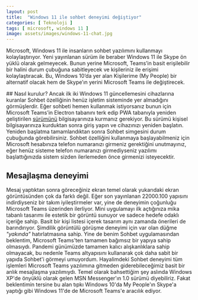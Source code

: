 ```yaml
---
layout: post
title:  "Windows 11 ile sohbet deneyimi değiştiyor"
categories: [ Teknoloji ]
tags: [ microsoft, windows 11 ]
image: assets/images/windows-11-chat.jpg
---
```

Microsoft, Windows 11 ile insanların sohbet yazılımını kullanmayı kolaylaştırıyor. Yeni yayınlanan sürüm ile beraber Windows 11 ile Skype ön yüklü olarak gelmeyecek. Bunun yerine Microsoft, Teams’in basit erişilebilir bir halini durum çubuğuna sabitleyecek ve kişileriniz ile erişimi kolaylaştıracak. Bu, Windows 10’da yer alan Kişilerime (My People) bir alternatif olacak hem de Skype’ın yerini Microsoft Teams ile değiştirecek.

## Nasıl kurulur?
Ancak ilk iki Windows 11 güncellemesini cihazlarına kuranlar Sohbet özelliğinin henüz işletim sisteminde yer almadığını görmüşlerdir. Eğer sohbeti hemen kullanmak istiyorsanız bunun için Microsoft Teams’in Electron tabanını terk edip PWA tabanıyla yeniden geliştirilen [sürümünü](https://statics.teams.cdn.office.net/production-windows-x64/lkg/MicrosoftTeams-x64.msix) bilgisayarınıza kurmanız gerekiyor. Bu sürümü kişisel bilgisayarınıza kurduktan sonra giriş yapın ve cihazınızı yeniden başlatın. Yeniden başlatma tamamlandıktan sonra Sohbet simgesini durum çubuğunda görebilirsiniz. Sohbet özelliğini kullanmaya başlayabilmeniz için Microsoft hesabınıza telefon numaranızı girmeniz gerektiğini unutmayınız, eğer henüz sisteme telefon numaranızı girmediyseniz yazılımı başlattığınızda sistem sizden ilerlemeden önce girmenizi isteyecektir.

## Mesajlaşma deneyimi
Mesaj yaptıktan sonra göreceğiniz ekran temel olarak yukarıdaki ekran görüntüsünden çok da farklı değil. Eğer son yayınlanan 22000.100 yapısını indirdiyseniz bir takım iyileştirmeler var, yine de deneyimin çoğunluğu Microsoft Teams üzerinden ilerliyor. Mini uygulamayı ilk açtığınıza mika tabanlı tasarımı ile estetik bir görüntü sunuyor ve sadece hedefe odaklı içeriğe sahip. Basit bir kişi listesi içerek tasarım aynı zamanda önerileri de barındırıyor. Şimdilik görüntülü görüşme deneyimi için var olan düğme *"yakında"* hatırlatmasına sahip. Yine de benim Sohbet uygulamasından beklentim, Microsoft Teams'ten tamamen bağımsız bir yapıya sahip olmasıydı. Pandemi günümüzde tamamen kalıcı alışkanlıklara sahip olmayacak, bu nedenle Teams altyapısını kullanarak çok daha sabit bir yapıda Sohbet'i görmeyi umuyordum. Hayalimdeki Sohbet deneyimi tüm işlemleri Microsoft Teams yazılımına gitmeden giderebileceğimiz basit bir anlık mesajlaşma yazılımıydı. Temel olarak bahsettiğim şey aslında Windows XP'de önyüklü olarak gelen MSN Messenger'ın 1.0 sürümü diyebiliriz. Fakat beklentimin tersine bu alan tıpkı Windows 10'da My People'ın Skype'a yaptığı gibi Windows 11'de de Microsoft Teams'e aracılık ediyor.
